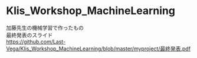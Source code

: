 # Klis_Workshop_MachineLearning
 
加藤先生の機械学習で作ったもの<br />
最終発表のスライド<br />
https://github.com/Last-Vega/Klis_Workshop_MachineLearning/blob/master/myproject/最終発表.pdf
